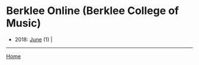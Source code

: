 # Berklee Online (Berklee College of Music)

  * 2018: 
      [June](./berklee-online-berklee-college-of-music-2018-06.md) (1) | 

----

[Home](../)
